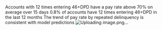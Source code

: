 Accounts with  12 times entering 46+DPD have a pay rate above 70% on average over 15 days
0.8% of accounts have 12 times entering 46+DPD in the last 12 months
The trend of pay rate by repeated delinquency is consistent with model predictions
![Uploading image.png…]()


